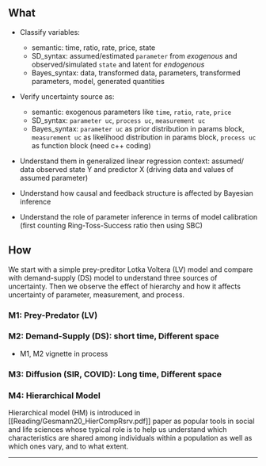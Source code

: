 ## What
- Classify variables:
	- semantic: time, ratio, rate, price, state
	- SD_syntax: assumed/estimated `parameter` from _exogenous_ and  observed/simulated `state` and latent for _endogenous_
	- Bayes_syntax: data, transformed data, parameters, transformed parameters, model, generated quantities

- Verify uncertainty source as:
	- semantic: exogenous parameters like `time`, `ratio`, `rate`, `price` 
	- SD_syntax:  `parameter uc`, `process uc`, `measurement uc`
	- Bayes_syntax: `parameter uc` as prior distribution in params block, `measurement uc` as likelihood distribution in params block, `process uc` as function block (need c++ coding)

- Understand them in generalized linear regression context: assumed/ data observed state Y and predictor X (driving data and values of assumed parameter) 
- Understand how causal and feedback structure is affected by Bayesian inference
- Understand the role of parameter inference in terms of model calibration (first counting Ring-Toss-Success ratio then using SBC)
 

## How

We start with a simple prey-preditor Lotka Voltera (LV) model and compare with demand-supply (DS) model to understand three sources of uncertainty. Then we observe the effect of hierarchy and how it affects uncertainty of parameter, measurement, and process.


### M1: Prey-Predator (LV)

### M2: Demand-Supply (DS): short time, Different space

- M1, M2 vignette in process

### M3: Diffusion (SIR, COVID): Long time, Different space


### M4: Hierarchical Model

Hierarchical model (HM) is introduced in [[Reading/Gesmann20_HierCompRsrv.pdf]] paper as popular tools in social and life sciences whose typical role is to help us understand which characteristics are shared among individuals within a population as well as which ones vary, and to what extent.


 
---


 
